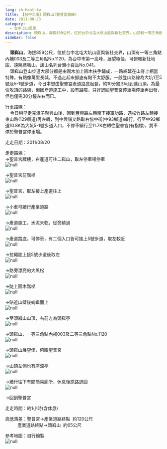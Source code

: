 ```yaml
---
lang: zh-Hant-tw
title: 【台中北屯】頭嵙山(聖普宮路線)
date: 2011-08-23
category: 
  - 台中上山走走
description: 頭嵙山，海拔859公尺，位於台中北屯大坑山區與新社交界，山頂有一等三角點內補003及二等三角點No.1120，為台中市第一高峰，展望極佳，可俯瞰新社地區、遠眺鳶嘴山，該山名列台灣小百岳No.041。 頭嵙山登山步道大部分都是由圓木加上圓木扶手鋪成，一路綿延在山脊上相當特殊，有點像萬里長城，不過走起來腳底有點不太舒服。一般登山路線為大坑1至5號及5-1號步道，今日本想由聖普宮產道路底起登，約10分鐘即可到達山頂，為最快攻頂的路線，但因產道施工中，設有路障，只好退回聖普宮停車場停車再出發，但也僅需30分鐘左右而已。
sidebar: false
---
```


    **頭嵙山**，海拔859公尺，位於台中北屯大坑山區與新社交界，山頂有一等三角點內補003及二等三角點No.1120，為台中市第一高峰，展望極佳，可俯瞰新社地區、遠眺鳶嘴山，該山名列台灣小百岳No.041。  
    頭嵙山登山步道大部分都是由圓木加上圓木扶手鋪成，一路綿延在山脊上相當特殊，有點像萬里長城，不過走起來腳底有點不太舒服。一般登山路線為大坑1至5號及5-1號步道，今日本想由聖普宮產道路底起登，約10分鐘即可到達山頂，為最快攻頂的路線，但因產道施工中，設有路障，只好退回聖普宮停車場停車再出發，但也僅需30分鐘左右而已。

行車路線：  
    今日稍早走完潭子聚興山後，回到豐興路左轉南下接軍功路，遇松竹路左轉接東山路(129縣道)再左轉，到中興嶺叉路取右協中街(中93鄉道)續行，行至中93鄉道10.8K為大坑5-1號步道入口，不停車續行至11.7K右轉往聖普宮(有指標)，將車停於聖普宮停車場。

走走日期：2011/08/20

走走路線：  
→聖普宮牌樓，右產道可往二嵙山，取左停車場停車  
![null](image/195546551_l.jpg)

→聖普宮前階梯  
![null](image/195546557_l.jpg)

→聖普宮，取左接上產道往上  
![null](image/195546562_l.jpg)

→小車可續行產業道路  
![null](image/195546567_l.jpg)

→產道施工，水泥未乾，從旁繞過  
![null](image/195546549_l.jpg)

→產道路底，可停車，有二個入口皆可接上5號步道，取左較近  
![null](image/195546569_l.jpg)

→拉繩陡上接5號步道後取左  
![null](image/195546576_l.jpg)

→路旁漂亮的大黑松  
![null](image/195546545_l.jpg)

→陡上圓木階梯  
![null](image/195546580_l.jpg)

→貼近山壁後蜿蜒而上  
![null](image/195546584_l.jpg)

→至頭嵙山山頂，右前方為頭嵙亭  
![null](image/195546589_l.jpg)

→頭嵙山，一等三角點內補003及二等三角點No.1120  
![null](image/195546594_l.jpg)

→頭嵙山展望佳，俯瞰聖普宮  
![null](image/195546603_l.jpg)

→山頂左側也有座涼亭  
![null](image/195546608_l.jpg)

→續行往下有間簡易廁所，休息後原路退回  
![null](image/195546532_l.jpg)

→回到聖普宮

走走時間：約1小時(含休息)

高低落差：聖普宮→產業道路終點  約120公尺  
          產業道路終點→頭嵙山  約65公尺

參考地圖：自行繪製  
![null](image/195547009_l.jpg)